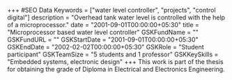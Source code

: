 +++
#SEO Data
Keywords = ["water level controller", "projects", "control digital"]
description = "Overhead tank water level is controlled with the help of a microprocessor."
date = "2001-09-01T00:00:00+05:30"
title = "Microprocessor based water level controller"
GSKFundName = ""
GSKFundURL = ""
GSKStartDate = "2001-09-01T00:00:00+05:30"
GSKEndDate = "2002-02-02T00:00:00+05:30"
GSKRole = "Student participant"
GSKTeamSize = "5 students and 1 professor"
GSKKeySkills = "Embedded systems, electronic design"
+++
This work is part of the thesis for obtaining the grade of Diploma in Electrical and Electronics Engineering.